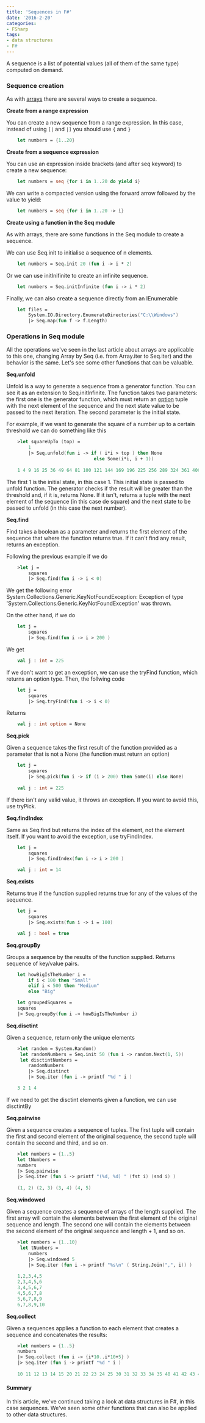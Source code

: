 ```yaml
---
title: 'Sequences in F#'
date: '2016-2-20'
categories:
- FSharp
tags:
- data structures
- F#
---
```


A sequence is a list of potential values (all of them of the same type) computed on demand.

### Sequence creation

As with [arrays](http://vgaltes.com/fsharp/arrays-in-fsharp/) there are several ways to create a sequence. 

**Create from a range expression**

You can create a new sequence from a range expression. In this case, instead of using `[|` and `|]` you should use `{` and `}`

``` fsharp
    let numbers = {1..20}
```

**Create from a sequence expression**

You can use an expression inside brackets (and after seq keyword) to create a new sequence:

``` fsharp
    let numbers = seq {for i in 1..20 do yield i}
```

We can write a compacted version using the forward arrow followed by the value to yield:

``` fsharp
    let numbers = seq {for i in 1..20 -> i}
```

**Create using a function in the Seq module**

As with arrays, there are some functions in the Seq module to create a sequence.

We can use Seq.init to initialise a sequence of n elements.

``` fsharp
    let numbers = Seq.init 20 (fun i -> i * 2)
```
    
Or we can use initInifinite to create an infinite sequence.

``` fsharp
    let numbers = Seq.initInfinite (fun i -> i * 2)
```
    
Finally, we can also create a sequence directly from an IEnumerable

``` fsharp
    let files =
        System.IO.Directory.EnumerateDirectories("C:\\Windows")
        |> Seq.map(fun f -> f.Length)
```
        
### Operations in Seq module

All the operations we've seen in the last article about arrays are applicable to this one, changing Array by Seq (i.e. from Array.iter to Seq.iter) and the behavior is the same. Let's see some other functions that can be valuable.

**Seq.unfold**

Unfold is a way to generate a sequence from a generator function. You can see it as an extension to Seq.initInfinite. The function takes two parameters: the first one is the generator function, which must return an [option](http://fsharpforfunandprofit.com/posts/the-option-type/) tuple with the next element of the sequence and the next state value to be passed to the next iteration. The second parameter is the initial state.

For example, if we want to generate the square of a number up to a certain threshold we can do something like this

``` fsharp
    >let squareUpTo (top) =
        1
        |> Seq.unfold(fun i -> if ( i*i > top ) then None
                                else Some(i*i, i + 1))
                                
    1 4 9 16 25 36 49 64 81 100 121 144 169 196 225 256 289 324 361 400 441 484 529 576 625 676 729 784 841 900 961 
```

The first 1 is the initial state, in this case 1. This initial state is passed to unfold function. The generator checks if the result will be greater than the threshold and, if it is, returns None. If it isn't, returns a tuple with the next element of the sequence (in this case de square) and the next state to be passed to unfold (in this case the next number).

**Seq.find**

Find takes a boolean as a parameter and returns the first element of the sequence that where the function returns true. If it can't find any result, returns an exception.

Following the previous example if we do

``` fsharp
    >let j = 
        squares
        |> Seq.find(fun i -> i < 0)
```
        
We get the following error
    System.Collections.Generic.KeyNotFoundException: Exception of type 'System.Collections.Generic.KeyNotFoundException' was thrown.
   
On the other hand, if we do

``` fsharp
    let j = 
        squares
        |> Seq.find(fun i -> i > 200 )
```

We get

``` fsharp
    val j : int = 225
```

If we don't want to get an exception, we can use the tryFind function, which returns an option type. Then, the follwing code

``` fsharp
    let j = 
        squares
        |> Seq.tryFind(fun i -> i < 0)
```

Returns

``` fsharp
    val j : int option = None
```

**Seq.pick**

Given a sequence takes the first result of the function provided as a parameter that is not a None (the function must return an option)

``` fsharp
    let j = 
        squares
        |> Seq.pick(fun i -> if (i > 200) then Some(i) else None)
        
    val j : int = 225
```

If there isn't any valid value, it throws an exception. If you want to avoid this, use tryPick.

**Seq.findIndex**

Same as Seq.find but returns the index of the element, not the element itself. If you want to avoid the exception, use tryFindIndex.

``` fsharp
    let j = 
        squares
        |> Seq.findIndex(fun i -> i > 200 )

    val j : int = 14
```


**Seq.exists**

Returns true if the function supplied returns true for any of the values of the sequence.

``` fsharp
    let j =
        squares
        |> Seq.exists(fun i -> i = 100)

    val j : bool = true
```


**Seq.groupBy**

Groups a sequence by the results of the function supplied. Returns sequence of key/value pairs.

``` fsharp
    let howBigIsTheNumber i =
        if i < 100 then "Small"
        elif i < 500 then "Medium"
        else "Big"

    let groupedSquares =
    squares
    |> Seq.groupBy(fun i -> howBigIsTheNumber i)
```


**Seq.disctint**

Given a sequence, return only the unique elements

``` fsharp
    >let random = System.Random()
     let randomNumbers = Seq.init 50 (fun i -> random.Next(1, 5))
     let disctintNumbers =
        randomNumbers
        |> Seq.distinct
        |> Seq.iter (fun i -> printf "%d " i )

    3 2 1 4
```

If we need to get the disctint elements given a function, we can use disctintBy


**Seq.pairwise**

Given a sequence creates a sequence of tuples. The first tuple will contain the first and second element of the original sequence, the second tuple will contain the second and third, and so on.

``` fsharp
    >let numbers = {1..5}
    let tNumbers = 
    numbers
    |> Seq.pairwise
    |> Seq.iter (fun i -> printf "(%d, %d) " (fst i) (snd i) )
    
    (1, 2) (2, 3) (3, 4) (4, 5) 
```
    
**Seq.windowed**

Given a sequence creates a sequence of arrays of the length supplied. The first array will contain the elements between the first element of the original sequence and length. The second one will contain the elements between the second element of the original sequence and length + 1, and so on.

``` fsharp
    >let numbers = {1..10}
     let tNumbers = 
        numbers
        |> Seq.windowed 5
        |> Seq.iter (fun i -> printf "%s\n" ( String.Join(",", i)) )
        
    1,2,3,4,5
    2,3,4,5,6
    3,4,5,6,7
    4,5,6,7,8
    5,6,7,8,9
    6,7,8,9,10
```
    
    
**Seq.collect**

Given a sequences applies a function to each element that creates a sequence and concatenates the results:

``` fsharp
    >let numbers = {1..5}
    numbers
    |> Seq.collect (fun i -> {i*10..i*10+5} )
    |> Seq.iter (fun i -> printf "%d " i )
    
    10 11 12 13 14 15 20 21 22 23 24 25 30 31 32 33 34 35 40 41 42 43 44 45 50 51 52 53 54 55 
```
    
#### Summary

In this article, we've continued taking a look at data structures in F#, in this case sequences. We've seen some other functions that can also be applied to other data structures.